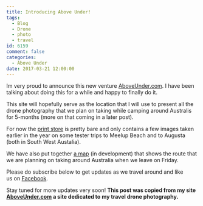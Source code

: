 ```yaml
---
title: Introducing Above Under!
tags:
  - Blog
  - Drone
  - photo
  - travel
id: 6159
comment: false
categories:
  - Above Under
date: 2017-03-21 12:00:00
---
```


 

Im very proud to announce this new venture [AboveUnder.com](https://AboveUnder.com). I have been talking about doing this for a while and happy to finally do it. 

This site will hopefully serve as the location that I will use to present all the drone photography that we plan on taking while camping around Australis for 5-months (more on that coming in a later post).

For now the [print store](https://aboveunder.com/collections/all "The Print Store") is pretty bare and only contains a few images taken earlier in the year on some tester trips to Meelup Beach and to Augusta (both in South West Austalia).

We have also put together [a map](https://aboveunder.com/pages/map "The Camping Map") (in development) that shows the route that we are planning on taking around Australia when we leave on Friday.

Please do subscribe below to get updates as we travel around and like us on [Facebook](https://www.facebook.com/aboveunder "facebook"). 

Stay tuned for more updates very soon!
 **This post was copied from my site [AboveUnder.com](https://aboveunder.com) a site dedicated to my travel drone photography.**